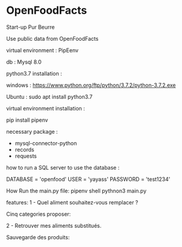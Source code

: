 # OpenFoodFacts

Start-up Pur Beurre

Use public data from OpenFoodFacts

virtual environment :
PipEenv

db :
Mysql 8.0

python3.7 installation :
 
windows : https://www.python.org/ftp/python/3.7.2/python-3.7.2.exe
 
Ubuntu : sudo apt install python3.7

virtual environment installation :

pip install pipenv
           

necessary package :

- mysql-connector-python     
- records 
- requests 

how to run a SQL server to use the database :

DATABASE = 'openfood'
USER = 'yayass' 
PASSWORD = 'test1234' 

How Run the main.py file:
pipenv shell
pythnon3 main.py

features:
1 - Quel aliment souhaitez-vous remplacer ?

Cinq categories proposer:

2 - Retrouver mes aliments substitués.

Sauvegarde des produits:
